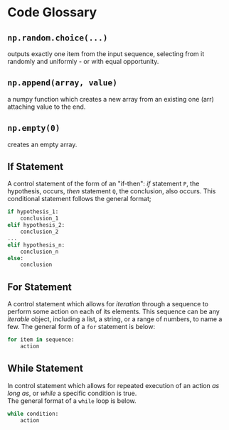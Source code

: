 # Code Glossary

## `np.random.choice(...)`
outputs exactly one item from the input sequence, selecting from it randomly and uniformly - or with equal opportunity. 

## `np.append(array, value)`
a numpy function which creates a new array from an existing one (arr) attaching value to the end.

## `np.empty(0)` 
creates an empty array. 

## If Statement
A control statement of the form of an "if-then": *if* statement `P`, the hypothesis, occurs, *then* statement `Q`, the conclusion, also occurs. This conditional statement follows the general format;

```python
if hypothesis_1:
    conclusion_1
elif hypothesis_2:
    conclusion_2
... 
elif hypothesis_n:
    conclusion_n
else:
    conclusion    
``` 

## For Statement
A control statement which allows for *iteration* through a sequence to perform some action on each of its elements. This sequence can be any *iterable* object, including a list, a string, or a range of numbers, to name a few. The general form of a `for` statement is below:

```python
for item in sequence:
    action    
```

## While Statement
In control statement which allows for repeated execution of an action *as long as*, or *while* a specific condition is true.  
The general format of a `while` loop is below.

```python 
while condition:
    action  
```